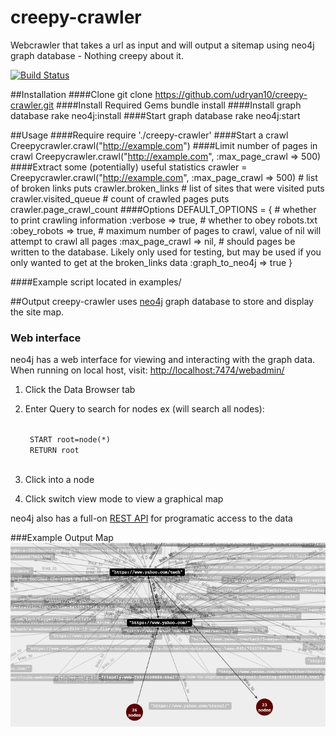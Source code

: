 creepy-crawler
==============

Webcrawler that takes a url as input and will output a sitemap using neo4j graph database - Nothing creepy about it.

[![Build Status](https://travis-ci.org/udryan10/creepy-crawler.svg?branch=master)](https://travis-ci.org/udryan10/creepy-crawler)


##Installation
####Clone
    git clone https://github.com/udryan10/creepy-crawler.git
####Install Required Gems
    bundle install
####Install graph database
    rake neo4j:install
####Start graph database
    rake neo4j:start

##Usage
####Require
    require './creepy-crawler'
####Start a crawl
    Creepycrawler.crawl("http://example.com")
####Limit number of pages in crawl
    Creepycrawler.crawl("http://example.com", :max_page_crawl => 500)
####Extract some (potentially) useful statistics
    crawler = Creepycrawler.crawl("http://example.com", :max_page_crawl => 500)
    # list of broken links
    puts crawler.broken_links
    # list of sites that were visited
    puts crawler.visited_queue
    # count of crawled pages
    puts crawler.page_crawl_count
####Options
    DEFAULT_OPTIONS = {
      # whether to print crawling information
      :verbose => true,
      # whether to obey robots.txt
      :obey_robots => true,
      # maximum number of pages to crawl, value of nil will attempt to crawl all pages
      :max_page_crawl => nil,
      # should pages be written to the database. Likely only used for testing, but may be used if you only wanted to get at the broken_links data
      :graph_to_neo4j => true
    }

####Example script located in examples/

##Output
creepy-crawler uses [neo4j](http://www.neo4j.org/) graph database to store and display the site map.

### Web interface
neo4j has a web interface for viewing and interacting with the graph data. When running on local host, visit: [http://localhost:7474/webadmin/](http://localhost:7474/webadmin/)

1. Click the Data Browser tab
2. Enter Query to search for nodes ex (will search all nodes):

    <code>
    START root=node(*) 
    RETURN root
    </code>
    
3. Click into a node
4. Click switch view mode to view a graphical map

neo4j also has a full-on [REST API](http://docs.neo4j.org/chunked/stable/rest-api.html) for programatic access to the data

###Example Output Map
![Output Map](https://raw.githubusercontent.com/udryan10/creepy-crawler/master/examples/output_map.png)
